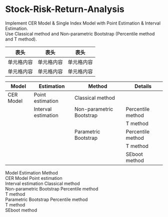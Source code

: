 # Stock-Risk-Return-Analysis
Implement CER Model & Single Index Model with Point Estimation &amp; Interval Estimation.  
Use Classical method and Non-parametric Bootstrap (Percentile method and T method).


 表头  | 表头  | 表头
 ---- | --- | ------  
 单元格内容  | 单元格内容 | 单元格内容 
 单元格内容  | 单元格内容 | 单元格内容  


 Model  | Estimation  | Method | Details
----- | --- | ------  |-----
 CER Model  | Point estimation | Classical method |  
            | Interval estimation | Non-parametric Bootstrap | Percentile method 
	    |                      | | T method 
	    |                      | Parametric Bootstrap | Percentile method 
	    |                       | | T method 
	    |                       | | SEboot method 


Model	       Estimation	             Method  
CER Model	   Point estimation	 
	           Interval estimation     Classical method  
		                                 Non-parametric Bootstrap 	Percentile method  
			                                                          T method  
		                                 Parametric Bootstrap	      Percentile method  
			                                                          T method  
			                                                          SEboot method  
